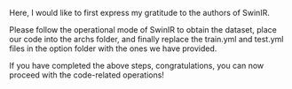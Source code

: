 Here, I would like to first express my gratitude to the authors of SwinIR. 

Please follow the operational mode of SwinIR to obtain the dataset, place our code into the archs folder, and finally replace the train.yml and test.yml files in the option folder with the ones we have provided. 

If you have completed the above steps, congratulations, you can now proceed with the code-related operations!
